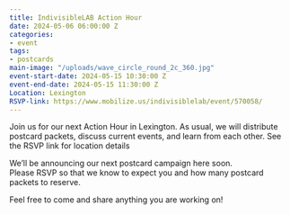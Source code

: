 ```yaml
---
title: IndivisibleLAB Action Hour
date: 2024-05-06 06:00:00 Z
categories:
- event
tags:
- postcards
main-image: "/uploads/wave_circle_round_2c_360.jpg"
event-start-date: 2024-05-15 10:30:00 Z
event-end-date: 2024-05-15 11:30:00 Z
Location: Lexington
RSVP-link: https://www.mobilize.us/indivisiblelab/event/570058/
---
```


Join us for our next Action Hour in Lexington. As usual, we will distribute postcard packets, discuss current events, and learn from each other. See the RSVP link for location details

We’ll be announcing our next postcard campaign here soon. Please RSVP so that we know to expect you and how many postcard packets to reserve. 

Feel free to come and share anything you are working on! 